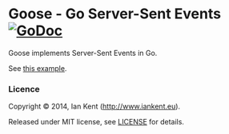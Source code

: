 Goose - Go Server-Sent Events [![GoDoc](https://godoc.org/github.com/ian-kent/gofigure?status.svg)](https://godoc.org/github.com/ian-kent/gofigure)
=============================

Goose implements Server-Sent Events in Go.

See [this example](example/main.go).

### Licence

Copyright ©‎ 2014, Ian Kent (http://www.iankent.eu).

Released under MIT license, see [LICENSE](LICENSE.md) for details.
